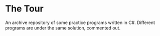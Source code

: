 # The Tour
An archive repository of some practice programs written in C#.
Different programs are under the same solution, commented out.
